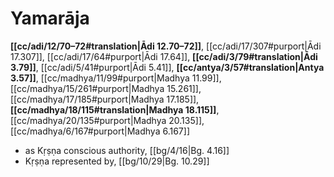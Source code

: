 # Yamarāja

**[[cc/adi/12/70–72#translation|Ādi 12.70–72]]**, [[cc/adi/17/307#purport|Ādi 17.307]], [[cc/adi/17/64#purport|Ādi 17.64]], **[[cc/adi/3/79#translation|Ādi 3.79]]**, [[cc/adi/5/41#purport|Ādi 5.41]], **[[cc/antya/3/57#translation|Antya 3.57]]**, [[cc/madhya/11/99#purport|Madhya 11.99]], [[cc/madhya/15/261#purport|Madhya 15.261]], [[cc/madhya/17/185#purport|Madhya 17.185]], **[[cc/madhya/18/115#translation|Madhya 18.115]]**, [[cc/madhya/20/135#purport|Madhya 20.135]], [[cc/madhya/6/167#purport|Madhya 6.167]]

* as Kṛṣṇa conscious authority, [[bg/4/16|Bg. 4.16]]
* Kṛṣṇa represented by, [[bg/10/29|Bg. 10.29]]
